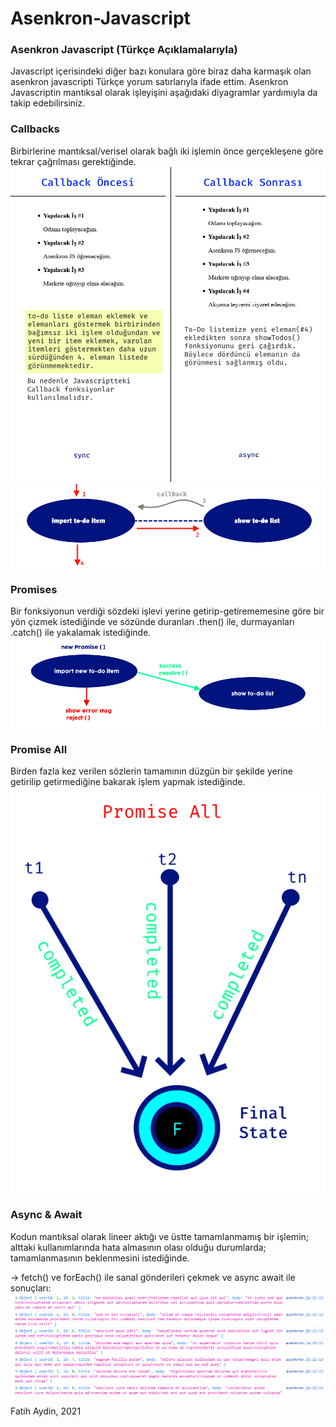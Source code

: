 # Asenkron-Javascript
### Asenkron Javascript (Türkçe Açıklamalarıyla) ###

Javascript içerisindeki diğer bazı konulara göre biraz daha karmaşık olan asenkron javascripti Türkçe yorum satırlarıyla ifade ettim. 
Asenkron Javascriptin mantıksal olarak işleyişini aşağıdaki diyagramlar yardımıyla da takip edebilirsiniz.

### Callbacks ###
Birbirlerine mantıksal/verisel olarak bağlı iki işlemin önce gerçekleşene göre tekrar çağrılması gerektiğinde.
![alt text](https://github.com/fatay/Asenkron-Javascript/blob/main/callbacks/callback1.jpg)
![alt text](https://github.com/fatay/Asenkron-Javascript/blob/main/callbacks/callback2.jpg)

### Promises ###
Bir fonksiyonun verdiği sözdeki işlevi yerine getirip-getirememesine göre bir yön çizmek istediğinde ve sözünde duranları .then() ile, durmayanları .catch() ile yakalamak istediğinde.
![alt text](https://github.com/fatay/Asenkron-Javascript/blob/main/promises/promise.jpg)

### Promise All ###
Birden fazla kez verilen sözlerin tamamının düzgün bir şekilde yerine getirilip getirmediğine bakarak işlem yapmak istediğinde.
![alt text](https://github.com/fatay/Asenkron-Javascript/blob/main/promise_all/promise_all.jpg)

### Async & Await ###
Kodun mantıksal olarak lineer aktığı ve üstte tamamlanmamış bir işlemin; alttaki kullanımlarında hata almasının olası olduğu durumlarda; tamamlanmasının beklenmesini istediğinde.

-> fetch() ve forEach() ile sanal gönderileri çekmek ve async await ile sonuçları:
![alt text](https://github.com/fatay/Asenkron-Javascript/blob/main/async_await/console_result.jpg)


Fatih Aydin, 2021
